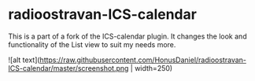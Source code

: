 # radioostravan-ICS-calendar
This is a part of a fork of the ICS-calendar plugin. It changes the look and functionality of the List view to suit my needs more.

![alt text](https://raw.githubusercontent.com/HonusDaniel/radioostravan-ICS-calendar/master/screenshot.png | width=250)
